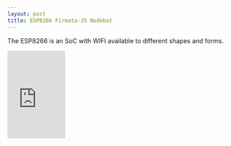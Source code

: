 ```yaml
---
layout: post
title: ESP8266 Firmata-J5 Nodebot
---
```



The ESP8266 is an SoC with WIFI available to different shapes and forms. 

<iframe frameborder="0" scrolling="yes" width="130" height="198"
   src="http://www.instructables.com/id/ESP8266-Firmata-J5-NodeBot/">
</iframe>

